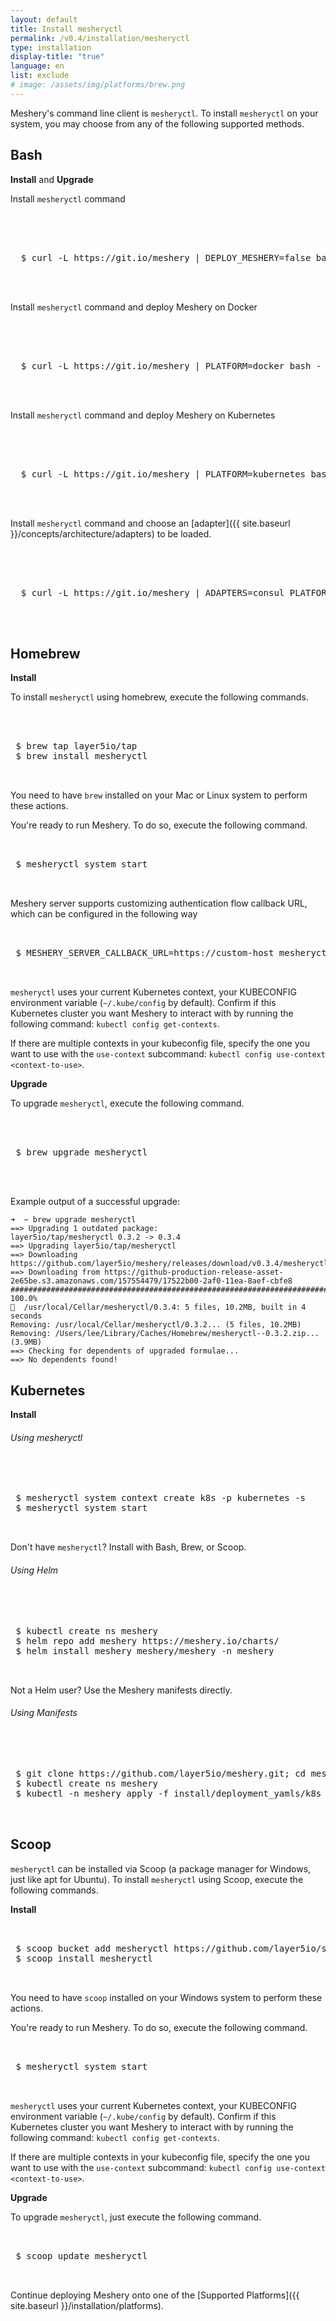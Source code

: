 ```yaml
---
layout: default
title: Install mesheryctl
permalink: /v0.4/installation/mesheryctl
type: installation
display-title: "true"
language: en
list: exclude
# image: /assets/img/platforms/brew.png
---
```


Meshery's command line client is `mesheryctl`. To install `mesheryctl` on your system, you may choose from any of the following supported methods.

## Bash

**Install** and **Upgrade**

Install `mesheryctl` command
 <pre class="codeblock-pre">
 <div class="codeblock">
 <div class="clipboardjs">
  $ curl -L https://git.io/meshery | DEPLOY_MESHERY=false bash -
 </div></div>
 </pre>

Install `mesheryctl` command and deploy Meshery on Docker
 <pre class="codeblock-pre">
 <div class="codeblock">
 <div class="clipboardjs">
  $ curl -L https://git.io/meshery | PLATFORM=docker bash -
 </div></div>
 </pre>

Install `mesheryctl` command and deploy Meshery on Kubernetes
 <pre class="codeblock-pre">
 <div class="codeblock">
 <div class="clipboardjs">
  $ curl -L https://git.io/meshery | PLATFORM=kubernetes bash -
 </div></div>
 </pre>

 Install `mesheryctl` command and choose an [adapter]({{ site.baseurl }}/concepts/architecture/adapters) to be loaded.
 <pre class="codeblock-pre">
 <div class="codeblock">
 <div class="clipboardjs">
  $ curl -L https://git.io/meshery | ADAPTERS=consul PLATFORM=kubernetes bash -
 </div></div>
 </pre>

## Homebrew

**Install**

To install `mesheryctl` using homebrew, execute the following commands.

<pre class="codeblock-pre"><div class="codeblock">
 <div class="clipboardjs">
 $ brew tap layer5io/tap
 $ brew install mesheryctl
 </div></div>
</pre>

You need to have `brew` installed on your Mac or Linux system to perform these actions.

You're ready to run Meshery. To do so, execute the following command.

<pre class="codeblock-pre"><div class="codeblock">
<div class="clipboardjs">
 $ mesheryctl system start

</div></div>
</pre>

Meshery server supports customizing authentication flow callback URL, which can be configured in the following way
<pre class="codeblock-pre"><div class="codeblock">
<div class="clipboardjs">
 $ MESHERY_SERVER_CALLBACK_URL=https://custom-host mesheryctl system start

</div></div>
</pre>

`mesheryctl` uses your current Kubernetes context, your KUBECONFIG environment variable (`~/.kube/config` by default). Confirm if this Kubernetes cluster you want Meshery to interact with by running the following command: `kubectl config get-contexts`.

If there are multiple contexts in your kubeconfig file, specify the one you want to use with the `use-context` subcommand: `kubectl config use-context <context-to-use>`.

**Upgrade**

To upgrade `mesheryctl`, execute the following command.

 <pre class="codeblock-pre"><div class="codeblock">
 <div class="clipboardjs">
 $ brew upgrade mesheryctl
 </div></div>
 </pre>

Example output of a successful upgrade: 
```
➜  ~ brew upgrade mesheryctl
==> Upgrading 1 outdated package:
layer5io/tap/mesheryctl 0.3.2 -> 0.3.4
==> Upgrading layer5io/tap/mesheryctl
==> Downloading https://github.com/layer5io/meshery/releases/download/v0.3.4/mesheryctl_0.3.4_Darwin_x86_64.zip
==> Downloading from https://github-production-release-asset-2e65be.s3.amazonaws.com/157554479/17522b00-2af0-11ea-8aef-cbfe8
######################################################################## 100.0%
🍺  /usr/local/Cellar/mesheryctl/0.3.4: 5 files, 10.2MB, built in 4 seconds
Removing: /usr/local/Cellar/mesheryctl/0.3.2... (5 files, 10.2MB)
Removing: /Users/lee/Library/Caches/Homebrew/mesheryctl--0.3.2.zip... (3.9MB)
==> Checking for dependents of upgraded formulae...
==> No dependents found!
```

## Kubernetes 

**Install**

<h6>Using mesheryctl</h6>

<pre class="codeblock-pre">
<div class="codeblock">
 <div class="clipboardjs">
 $ mesheryctl system context create k8s -p kubernetes -s
 $ mesheryctl system start
 </div></div>
</pre>
Don't have `mesheryctl`? Install with Bash, Brew, or Scoop.

<h6>Using Helm</h6>

<pre class="codeblock-pre">
<div class="codeblock">
 <div class="clipboardjs">
 $ kubectl create ns meshery
 $ helm repo add meshery https://meshery.io/charts/
 $ helm install meshery meshery/meshery -n meshery
 </div></div>
</pre>
Not a Helm user? Use the Meshery manifests directly.

<h6>Using Manifests</h6>

<pre class="codeblock-pre">
<div class="codeblock">
 <div class="clipboardjs">
 $ git clone https://github.com/layer5io/meshery.git; cd meshery
 $ kubectl create ns meshery
 $ kubectl -n meshery apply -f install/deployment_yamls/k8s
 </div></div>
</pre>

## Scoop

`mesheryctl` can be installed via Scoop (a package manager for Windows, just like apt for Ubuntu). To install `mesheryctl` using Scoop, execute the following commands.

**Install**
<pre class="codeblock-pre"><div class="codeblock">
<div class="clipboardjs">
 $ scoop bucket add mesheryctl https://github.com/layer5io/scoop-bucket.git
 $ scoop install mesheryctl

</div></div>
</pre>

You need to have `scoop` installed on your Windows system to perform these actions.

You're ready to run Meshery. To do so, execute the following command.

<pre class="codeblock-pre"><div class="codeblock">
<div class="clipboardjs">
 $ mesheryctl system start

</div></div>
</pre>

`mesheryctl` uses your current Kubernetes context, your KUBECONFIG environment variable (`~/.kube/config` by default). Confirm if this Kubernetes cluster you want Meshery to interact with by running the following command: `kubectl config get-contexts`.

If there are multiple contexts in your kubeconfig file, specify the one you want to use with the `use-context` subcommand: `kubectl config use-context <context-to-use>`.

**Upgrade**

To upgrade `mesheryctl`, just execute the following command.

<pre class="codeblock-pre"><div class="codeblock">
<div class="clipboardjs">
 $ scoop update mesheryctl

</div></div>
</pre>

Continue deploying Meshery onto one of the [Supported Platforms]({{ site.baseurl }}/installation/platforms).
